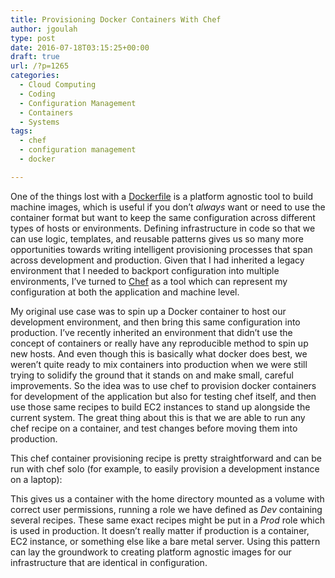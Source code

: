 ```yaml
---
title: Provisioning Docker Containers With Chef
author: jgoulah
type: post
date: 2016-07-18T03:15:25+00:00
draft: true
url: /?p=1265
categories:
  - Cloud Computing
  - Coding
  - Configuration Management
  - Containers
  - Systems
tags:
  - chef
  - configuration management
  - docker

---
```

One of the things lost with a <a href="https://docs.docker.com/engine/reference/builder/" title="Dockerfile" target="_blank">Dockerfile</a> is a platform agnostic tool to build machine images, which is useful if you don&#8217;t _always_ want or need to use the container format but want to keep the same configuration across different types of hosts or environments. Defining infrastructure in code so that we can use logic, templates, and reusable patterns gives us so many more opportunities towards writing intelligent provisioning processes that span across development and production. Given that I had inherited a legacy environment that I needed to backport configuration into multiple environments, I&#8217;ve turned to <a href="https://www.chef.io/" title="chef" target="_blank">Chef</a> as a tool which can represent my configuration at both the application and machine level. 

My original use case was to spin up a Docker container to host our development environment, and then bring this same configuration into production. I&#8217;ve recently inherited an environment that didn&#8217;t use the concept of containers or really have any reproducible method to spin up new hosts. And even though this is basically what docker does best, we weren&#8217;t quite ready to mix containers into production when we were still trying to solidify the ground that it stands on and make small, careful improvements. So the idea was to use chef to provision docker containers for development of the application but also for testing chef itself, and then use those same recipes to build EC2 instances to stand up alongside the current system. The great thing about this is that we are able to run any chef recipe on a container, and test changes before moving them into production. 

This chef container provisioning recipe is pretty straightforward and can be run with chef solo (for example, to easily provision a development instance on a laptop):
  


This gives us a container with the home directory mounted as a volume with correct user permissions, running a role we have defined as _Dev_ containing several recipes. These same exact recipes might be put in a _Prod_ role which is used in production. It doesn&#8217;t really matter if production is a container, EC2 instance, or something else like a bare metal server. Using this pattern can lay the groundwork to creating platform agnostic images for our infrastructure that are identical in configuration.